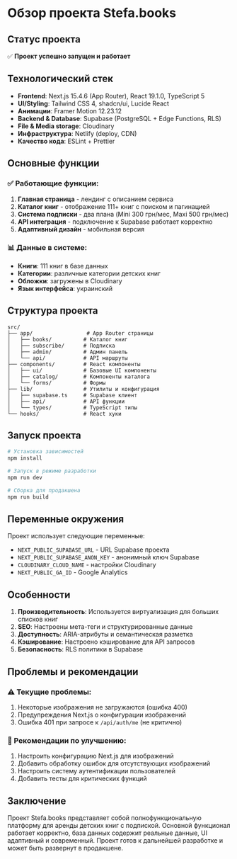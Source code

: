 # Обзор проекта Stefa.books

## Статус проекта
✅ **Проект успешно запущен и работает**

## Технологический стек
- **Frontend**: Next.js 15.4.6 (App Router), React 19.1.0, TypeScript 5
- **UI/Styling**: Tailwind CSS 4, shadcn/ui, Lucide React
- **Анимации**: Framer Motion 12.23.12
- **Backend & Database**: Supabase (PostgreSQL + Edge Functions, RLS)
- **File & Media storage**: Cloudinary
- **Инфраструктура**: Netlify (deploy, CDN)
- **Качество кода**: ESLint + Prettier

## Основные функции

### ✅ Работающие функции:
1. **Главная страница** - лендинг с описанием сервиса
2. **Каталог книг** - отображение 111+ книг с поиском и пагинацией
3. **Система подписки** - два плана (Mini 300 грн/мес, Maxi 500 грн/мес)
4. **API интеграция** - подключение к Supabase работает корректно
5. **Адаптивный дизайн** - мобильная версия

### 📊 Данные в системе:
- **Книги**: 111 книг в базе данных
- **Категории**: различные категории детских книг
- **Обложки**: загружены в Cloudinary
- **Язык интерфейса**: украинский

## Структура проекта

```
src/
├── app/                 # App Router страницы
│   ├── books/          # Каталог книг
│   ├── subscribe/      # Подписка
│   ├── admin/          # Админ панель
│   └── api/            # API маршруты
├── components/         # React компоненты
│   ├── ui/             # Базовые UI компоненты
│   ├── catalog/        # Компоненты каталога
│   └── forms/          # Формы
├── lib/                # Утилиты и конфигурация
│   ├── supabase.ts     # Supabase клиент
│   ├── api/            # API функции
│   └── types/          # TypeScript типы
└── hooks/              # React хуки
```

## Запуск проекта

```bash
# Установка зависимостей
npm install

# Запуск в режиме разработки
npm run dev

# Сборка для продакшена
npm run build
```

## Переменные окружения

Проект использует следующие переменные:
- `NEXT_PUBLIC_SUPABASE_URL` - URL Supabase проекта
- `NEXT_PUBLIC_SUPABASE_ANON_KEY` - анонимный ключ Supabase
- `CLOUDINARY_CLOUD_NAME` - настройки Cloudinary
- `NEXT_PUBLIC_GA_ID` - Google Analytics

## Особенности

1. **Производительность**: Используется виртуализация для больших списков книг
2. **SEO**: Настроены мета-теги и структурированные данные
3. **Доступность**: ARIA-атрибуты и семантическая разметка
4. **Кэширование**: Настроено кэширование для API запросов
5. **Безопасность**: RLS политики в Supabase

## Проблемы и рекомендации

### ⚠️ Текущие проблемы:
1. Некоторые изображения не загружаются (ошибка 400)
2. Предупреждения Next.js о конфигурации изображений
3. Ошибка 401 при запросе к `/api/auth/me` (не критично)

### 🔧 Рекомендации по улучшению:
1. Настроить конфигурацию Next.js для изображений
2. Добавить обработку ошибок для отсутствующих изображений
3. Настроить систему аутентификации пользователей
4. Добавить тесты для критических функций

## Заключение

Проект Stefa.books представляет собой полнофункциональную платформу для аренды детских книг с подпиской. Основной функционал работает корректно, база данных содержит реальные данные, UI адаптивный и современный. Проект готов к дальнейшей разработке и может быть развернут в продакшене.
